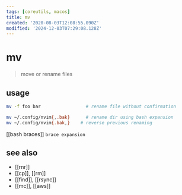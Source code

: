 ```yaml
---
tags: [coreutils, macos]
title: mv
created: '2020-08-03T12:08:55.090Z'
modified: '2024-12-03T07:29:08.128Z'
---
```


# mv

> move or rename files

## usage

```sh
mv -f foo bar                 # rename file without confirmation

mv ~/.config/nvim{,.bak}      # rename dir using bash expansion
mv ~/.config/nvim{.bak,}    # reverse previous renaming

```

[[bash braces]] `brace expansion`

## see also

- [[rnr]]
- [[cp]], [[rm]]
- [[find]], [[rsync]]
- [[mc]], [[aws]]
